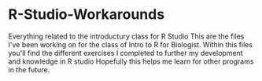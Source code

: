 # R-Studio-Workarounds
Everything related to the introductury class for R Studio
This are the files I've been working on for the class of Intro to R for Biologist. Within this files you'll find the different exercises I completed to further my development and knowledge in R studio Hopefully this helps me learn for other programs in the future.
